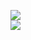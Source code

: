 [![](https://img.shields.io/badge/Made%20With-Github%20Spray-lightgrey.svg?style=for-the-badge&logo=github)](https://github.com/Annihil/github-spray#9526)  
[![](https://i.imgur.com/2DrTn0Z.gif)](https://github.com/Annihil/github-spray)